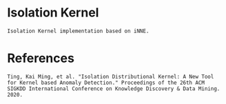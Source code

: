 # Isolation Kernel
    Isolation Kernel implementation based on iNNE.

# References
    Ting, Kai Ming, et al. "Isolation Distributional Kernel: A New Tool for Kernel based Anomaly Detection." Proceedings of the 26th ACM SIGKDD International Conference on Knowledge Discovery & Data Mining. 2020.
